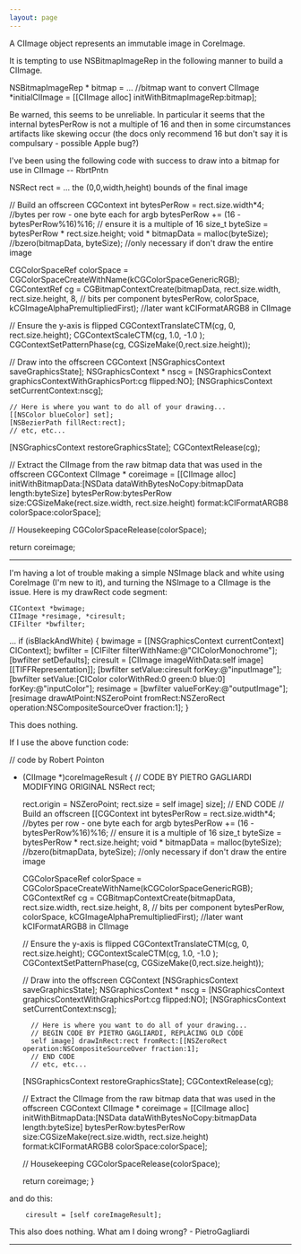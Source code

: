 ```yaml
---
layout: page
---
```


A CIImage object represents an immutable image in CoreImage.

It is tempting to use NSBitmapImageRep in the following manner to build a CIImage.
    
NSBitmapImageRep * bitmap = ... //bitmap want to convert
CIImage *initialCIImage = [[CIImage alloc] initWithBitmapImageRep:bitmap];

Be warned, this seems to be unreliable. In particular it seems that the internal bytesPerRow is not a multiple of 16 and
then in some circumstances artifacts like skewing occur (the docs only recommend 16 but don't say it is compulsary - possible Apple bug?)

I've been using the following code with success to draw into a bitmap for use in CIImage -- RbrtPntn
    
NSRect rect = ... the (0,0,width,height) bounds of the final image

// Build an offscreen CGContext
int bytesPerRow = rect.size.width*4;			//bytes per row - one byte each for argb
bytesPerRow += (16 - bytesPerRow%16)%16;		// ensure it is a multiple of 16
size_t byteSize = bytesPerRow * rect.size.height;
void * bitmapData = malloc(byteSize); 
//bzero(bitmapData, byteSize); //only necessary if don't draw the entire image
	
CGColorSpaceRef colorSpace = CGColorSpaceCreateWithName(kCGColorSpaceGenericRGB); 
CGContextRef cg = CGBitmapContextCreate(bitmapData,
	rect.size.width,
	rect.size.height,
	8, // bits per component
	bytesPerRow,
	colorSpace,
	kCGImageAlphaPremultipliedFirst); //later want kCIFormatARGB8 in CIImage

// Ensure the y-axis is flipped
CGContextTranslateCTM(cg, 0, rect.size.height);	
CGContextScaleCTM(cg, 1.0, -1.0 );
CGContextSetPatternPhase(cg, CGSizeMake(0,rect.size.height)); 
	
// Draw into the offscreen CGContext
[NSGraphicsContext saveGraphicsState];
NSGraphicsContext * nscg = [NSGraphicsContext graphicsContextWithGraphicsPort:cg flipped:NO];
[NSGraphicsContext setCurrentContext:nscg];
		
	// Here is where you want to do all of your drawing...
	[[NSColor blueColor] set];
	[NSBezierPath fillRect:rect];
	// etc, etc...

[NSGraphicsContext restoreGraphicsState];
CGContextRelease(cg);

// Extract the CIImage from the raw bitmap data that was used in the offscreen CGContext
CIImage * coreimage = [[CIImage alloc] 
	initWithBitmapData:[NSData dataWithBytesNoCopy:bitmapData length:byteSize] 
	bytesPerRow:bytesPerRow 
	size:CGSizeMake(rect.size.width, rect.size.height) 
	format:kCIFormatARGB8
	colorSpace:colorSpace];
	
// Housekeeping
CGColorSpaceRelease(colorSpace); 
	
return coreimage;


----
I'm having a lot of trouble making a simple NSImage black and white using CoreImage (I'm new to it), and turning the NSImage to a CIImage is the issue. Here is my drawRect code segment:

    
	CIContext *bwimage;
	CIImage *resimage, *ciresult;
	CIFilter *bwfilter;
...
	if (isBlackAndWhite) {
		bwimage = [[NSGraphicsContext currentContext] CIContext];
		bwfilter = [CIFilter filterWithName:@"CIColorMonochrome"];
		[bwfilter setDefaults];
		ciresult = [CIImage imageWithData:self image] [[TIFFRepresentation]];
		[bwfilter setValue:ciresult forKey:@"inputImage"];
		[bwfilter setValue:[CIColor colorWithRed:0 green:0 blue:0] forKey:@"inputColor"];
		resimage = [bwfilter valueForKey:@"outputImage"];
		[resimage drawAtPoint:NSZeroPoint fromRect:NSZeroRect operation:NSCompositeSourceOver fraction:1];
	}


This does nothing.

If I use the above function code:

    
// code by Robert Pointon
- (CIImage *)coreImageResult
{
	// CODE BY PIETRO GAGLIARDI MODIFYING ORIGINAL
	NSRect rect;
	
	rect.origin = NSZeroPoint;
	rect.size = self image] size];
	// END CODE
	// Build an offscreen [[CGContext
	int bytesPerRow = rect.size.width*4;			//bytes per row - one byte each for argb
	bytesPerRow += (16 - bytesPerRow%16)%16;		// ensure it is a multiple of 16
	size_t byteSize = bytesPerRow * rect.size.height;
	void * bitmapData = malloc(byteSize); 
	//bzero(bitmapData, byteSize); //only necessary if don't draw the entire image
		
	CGColorSpaceRef colorSpace = CGColorSpaceCreateWithName(kCGColorSpaceGenericRGB); 
	CGContextRef cg = CGBitmapContextCreate(bitmapData,
		rect.size.width,
		rect.size.height,
		8, // bits per component
		bytesPerRow,
		colorSpace,
		kCGImageAlphaPremultipliedFirst); //later want kCIFormatARGB8 in CIImage

	// Ensure the y-axis is flipped
	CGContextTranslateCTM(cg, 0, rect.size.height);	
	CGContextScaleCTM(cg, 1.0, -1.0 );
	CGContextSetPatternPhase(cg, CGSizeMake(0,rect.size.height)); 
		
	// Draw into the offscreen CGContext
	[NSGraphicsContext saveGraphicsState];
	NSGraphicsContext * nscg = [NSGraphicsContext graphicsContextWithGraphicsPort:cg flipped:NO];
	[NSGraphicsContext setCurrentContext:nscg];
			
		// Here is where you want to do all of your drawing...
		// BEGIN CODE BY PIETRO GAGLIARDI, REPLACING OLD CODE
		self image] drawInRect:rect fromRect:[[NSZeroRect operation:NSCompositeSourceOver fraction:1];
		// END CODE
		// etc, etc...

	[NSGraphicsContext restoreGraphicsState];
	CGContextRelease(cg);

	// Extract the CIImage from the raw bitmap data that was used in the offscreen CGContext
	CIImage * coreimage = [[CIImage alloc] 
		initWithBitmapData:[NSData dataWithBytesNoCopy:bitmapData length:byteSize] 
		bytesPerRow:bytesPerRow 
		size:CGSizeMake(rect.size.width, rect.size.height) 
		format:kCIFormatARGB8
		colorSpace:colorSpace];
		
	// Housekeeping
	CGColorSpaceRelease(colorSpace); 
		
	return coreimage;
}


and do this:

    
		ciresult = [self coreImageResult];


This also does nothing. What am I doing wrong? - PietroGagliardi

----

